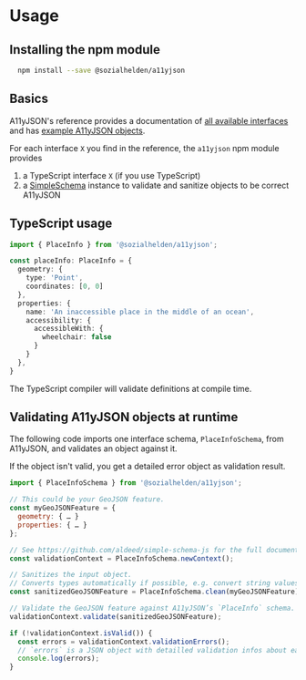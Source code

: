 # Usage

## Installing the npm module

```bash
  npm install --save @sozialhelden/a11yjson
```

## Basics

A11yJSON's reference provides a documentation of [all available interfaces](./3-interfaces.md) and has [example A11yJSON objects](./1-example-data.md).

For each interface `X` you find in the reference, the `a11yjson` npm module provides

1. a TypeScript interface `X` (if you use TypeScript)
2. a [SimpleSchema](https://www.npmjs.com/package/simpl-schema) instance to validate and sanitize objects to be correct A11yJSON

## TypeScript usage

```typescript
import { PlaceInfo } from '@sozialhelden/a11yjson';

const placeInfo: PlaceInfo = {
  geometry: {
    type: 'Point',
    coordinates: [0, 0]
  },
  properties: {
    name: 'An inaccessible place in the middle of an ocean',
    accessibility: {
      accessibleWith: {
        wheelchair: false
      }
    }
  },
}
```

The TypeScript compiler will validate definitions at compile time.

## Validating A11yJSON objects at runtime

The following code imports one interface schema, `PlaceInfoSchema`, from A11yJSON, and validates an object against it.

If the object isn't valid, you get a detailed error object as validation result.

```javascript
import { PlaceInfoSchema } from '@sozialhelden/a11yjson';

// This could be your GeoJSON feature.
const myGeoJSONFeature = {
  geometry: { … }
  properties: { … }
};

// See https://github.com/aldeed/simple-schema-js for the full documentation of how validation works.
const validationContext = PlaceInfoSchema.newContext();

// Sanitizes the input object.
// Converts types automatically if possible, e.g. convert string values to numbers where the schema demands numbers.
const sanitizedGeoJSONFeature = PlaceInfoSchema.clean(myGeoJSONFeature);

// Validate the GeoJSON feature against A11yJSON’s `PlaceInfo` schema.
validationContext.validate(sanitizedGeoJSONFeature);

if (!validationContext.isValid()) {
  const errors = validationContext.validationErrors();
  // `errors` is a JSON object with detailled validation infos about each field in the input object.
  console.log(errors);
}
```
